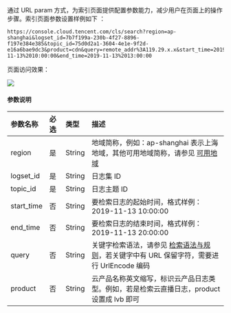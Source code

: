 

通过 URL param 方式，为索引页面提供配置参数能力，减少用户在页面上的操作步骤。索引页面参数设置样例如下 ：

```http
https://console.cloud.tencent.com/cls/search?region=ap-shanghai&logset_id=7b7f199a-230b-4f27-8896-f197e384e385&topic_id=75d0d2a1-3604-4e1e-9f2d-e16a6bae9dc3&product=cdn&query=remote_addr%3A119.29.x.x&start_time=2019-11-13%2010:00:00&end_time=2019-11-13%2013:00:00
```

页面访问效果：

![](https://main.qcloudimg.com/raw/dc170b8a9a22c1d38029ec4f1bf401ab.png)



#### 参数说明

| 参数名称   | 必选 | 类型   | 描述                                                         |
| :--------- | :--- | :----- | :----------------------------------------------------------- |
| region     | 是   | String | 地域简称，例如：ap-shanghai 表示上海地域，其他可用地域简称，请参见 [可用地域](https://cloud.tencent.com/document/product/614/18940) |
| logset_id  | 是   | String | 日志集 ID                                                    |
| topic_id   | 是   | String | 日志主题 ID                                                  |
| start_time | 否   | String | 要检索日志的起始时间，格式样例：2019-11-13 10:00:00          |
| end_time   | 否   | String | 要检索日志的结束时间，格式样例：2019-11-13 20:00:00          |
| query      | 否   | String | 关键字检索语法，请参见 [检索语法与规则](https://cloud.tencent.com/document/product/614/16982)，若关键字中有 URL 保留字符，需要进行 UrlEncode 编码 |
| product    | 否   | String | 云产品名称英文缩写，标识云产品日志类型。例如，若是检索云直播日志，product 设置成 lvb 即可 |
